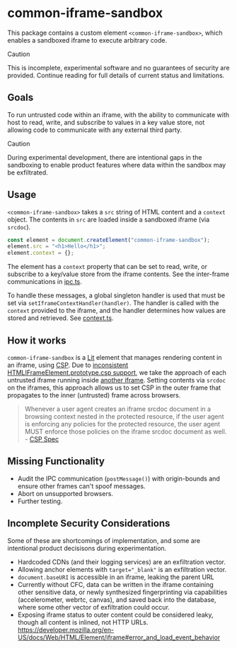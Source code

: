 # common-iframe-sandbox

This package contains a custom element `<common-iframe-sandbox>`, which enables a sandboxed iframe to execute arbitrary code.

> [!CAUTION]
> This is incomplete, experimental software and no guarantees of security are provided. Continue reading for full details of current status and limitations.

## Goals

To run untrusted code within an iframe, with the ability to communicate with host to read, write, and subscribe to values in a key value store, not allowing code to communicate with any external third party.

> [!CAUTION]
> During experimental development, there are intentional gaps in the sandboxing to enable product features where data within the sandbox may be exfiltrated.

## Usage

`<common-iframe-sandbox>` takes a `src` string of HTML content and a `context` object. The contents in `src` are loaded inside a sandboxed iframe (via `srcdoc`).

```js
const element = document.createElement("common-iframe-sandbox");
element.src = "<h1>Hello</h1>";
element.context = {};
```

The element has a `context` property that can be set to read, write, or subscribe to a key/value store from the iframe contents. See the inter-frame communications in [ipc.ts](/common-iframe-sandbox/src/ipc.ts).

To handle these messages, a global singleton handler is used that must be set via `setIframeContextHandler(handler)`. The handler is called with the `context` provided to the iframe, and the handler determines how values are stored and retrieved. See [context.ts](/common-iframe-sandbox/src/context.ts).

## How it works

`common-iframe-sandbox` is a [Lit] element that manages rendering content in an iframe, using [CSP]. Due to [inconsistent HTMLIFrameElement.prototype.csp support](https://caniuse.com/mdn-html_elements_iframe_csp), we take the approach of each untrusted iframe running inside [another iframe](/common-iframe-sandbox/src/outer-frame.ts). Setting contents via `srcdoc` on the iframes, this approach allows us to set CSP in the outer frame that propagates to the inner (untrusted) frame across browsers.

> Whenever a user agent creates an iframe srcdoc document in a browsing context nested in the protected resource, if the user agent is enforcing any policies for the protected resource, the user agent MUST enforce those policies on the iframe srcdoc document as well. - [CSP Spec](https://www.w3.org/TR/CSP2/#processing-model-iframe-srcdoc)

## Missing Functionality

- Audit the IPC communication (`postMessage()`) with origin-bounds and ensure other frames can't spoof messages.
- Abort on unsupported browsers.
- Further testing.

## Incomplete Security Considerations

Some of these are shortcomings of implementation, and some are intentional product decisisons during experimentation.

- Hardcoded CDNs (and their logging services) are an exfiltration vector.
- Allowing anchor elements with `target="_blank"` is an exfiltration vector.
- `document.baseURI` is accessible in an iframe, leaking the parent URL
- Currently without CFC, data can be written in the iframe containing other sensitive data, or newly synthesized fingerprinting via capabilities (accelerometer, webrtc, canvas), and saved back into the database, where some other vector of exfiltration could occur.
- Exposing iframe status to outer content could be considered leaky, though all content is inlined, not HTTP URLs. https://developer.mozilla.org/en-US/docs/Web/HTML/Element/iframe#error_and_load_event_behavior

[Lit]: https://lit.dev/
[CSP]: https://developer.mozilla.org/en-US/docs/Web/HTTP/CSP
